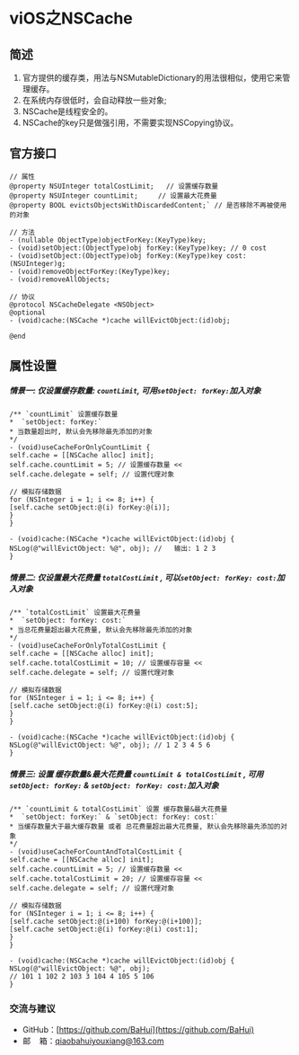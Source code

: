 
# viOS之NSCache

## 简述
1. 官方提供的缓存类，用法与NSMutableDictionary的用法很相似，使用它来管理缓存。     
2. 在系统内存很低时，会自动释放一些对象;  
3. NSCache是线程安全的。   
4. NSCache的key只是做强引用，不需要实现NSCopying协议。   

## 官方接口
```
// 属性
@property NSUInteger totalCostLimit;   // 设置缓存数量
@property NSUInteger countLimit;     // 设置最大花费量
@property BOOL evictsObjectsWithDiscardedContent;` // 是否移除不再被使用的对象

// 方法
- (nullable ObjectType)objectForKey:(KeyType)key;
- (void)setObject:(ObjectType)obj forKey:(KeyType)key; // 0 cost
- (void)setObject:(ObjectType)obj forKey:(KeyType)key cost:(NSUInteger)g;
- (void)removeObjectForKey:(KeyType)key;
- (void)removeAllObjects;

// 协议
@protocol NSCacheDelegate <NSObject>
@optional
- (void)cache:(NSCache *)cache willEvictObject:(id)obj;

@end
```

## 属性设置

##### 情景一: 仅设置缓存数量: `countLimit`, 可用`setObject: forKey:`加入对象 
```
/** `countLimit` 设置缓存数量
*  `setObject: forKey:`
* 当数量超出时, 默认会先移除最先添加的对象
*/
- (void)useCacheForOnlyCountLimit {
self.cache = [[NSCache alloc] init];
self.cache.countLimit = 5; // 设置缓存数量 <<
self.cache.delegate = self; // 设置代理对象

// 模拟存储数据
for (NSInteger i = 1; i <= 8; i++) {
[self.cache setObject:@(i) forKey:@(i)];
}
}

- (void)cache:(NSCache *)cache willEvictObject:(id)obj {
NSLog(@"willEvictObject: %@", obj); //   输出: 1 2 3
}
```

##### 情景二: 仅设置最大花费量 `totalCostLimit` , 可以`setObject: forKey: cost:`加入对象
```
/** `totalCostLimit` 设置最大花费量
*  `setObject: forKey: cost:`
* 当总花费量超出最大花费量, 默认会先移除最先添加的对象
*/
- (void)useCacheForOnlyTotalCostLimit {
self.cache = [[NSCache alloc] init];
self.cache.totalCostLimit = 10; // 设置缓存容量 <<
self.cache.delegate = self; // 设置代理对象

// 模拟存储数据
for (NSInteger i = 1; i <= 8; i++) {
[self.cache setObject:@(i) forKey:@(i) cost:5];
}
}

- (void)cache:(NSCache *)cache willEvictObject:(id)obj {
NSLog(@"willEvictObject: %@", obj); // 1 2 3 4 5 6
}
```
##### 情景三: 设置 缓存数量&最大花费量 `countLimit & totalCostLimit` , 可用`setObject: forKey:` &  `setObject: forKey: cost:`加入对象
```
/** `countLimit & totalCostLimit` 设置 缓存数量&最大花费量
*  `setObject: forKey:` & `setObject: forKey: cost:`
* 当缓存数量大于最大缓存数量 或者 总花费量超出最大花费量, 默认会先移除最先添加的对象
*/
- (void)useCacheForCountAndTotalCostLimit {
self.cache = [[NSCache alloc] init];
self.cache.countLimit = 5; // 设置缓存数量 <<
self.cache.totalCostLimit = 20; // 设置缓存容量 <<
self.cache.delegate = self; // 设置代理对象

// 模拟存储数据
for (NSInteger i = 1; i <= 8; i++) {
[self.cache setObject:@(i+100) forKey:@(i+100)];
[self.cache setObject:@(i) forKey:@(i) cost:1];
}
}

- (void)cache:(NSCache *)cache willEvictObject:(id)obj {
NSLog(@"willEvictObject: %@", obj);
// 101 1 102 2 103 3 104 4 105 5 106
}
```

### 交流与建议
*   GitHub：[https://github.com/BaHui](https://github.com/BaHui)
*   邮    箱：[qiaobahuiyouxiang@163.com](mailto:qiaobahuiyouxiang@163.com)

